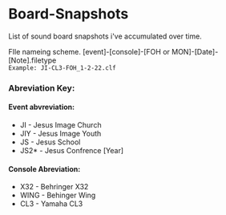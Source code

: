 # Board-Snapshots
List of sound board snapshots i've accumulated over time.

FIle nameing scheme.  [event]-[console]-[FOH or MON]-[Date]-[Note].filetype  
```Example: JI-CL3-FOH_1-2-22.clf```

### Abreviation Key:

#### Event abvreviation:
- JI   - Jesus Image Church
- JIY  - Jesus Image Youth
- JS   - Jesus School
- JS2* - Jesus Confrence [Year]


#### Console Abreviation:
- X32  - Behringer X32
- WING - Behinger Wing
- CL3  - Yamaha CL3
